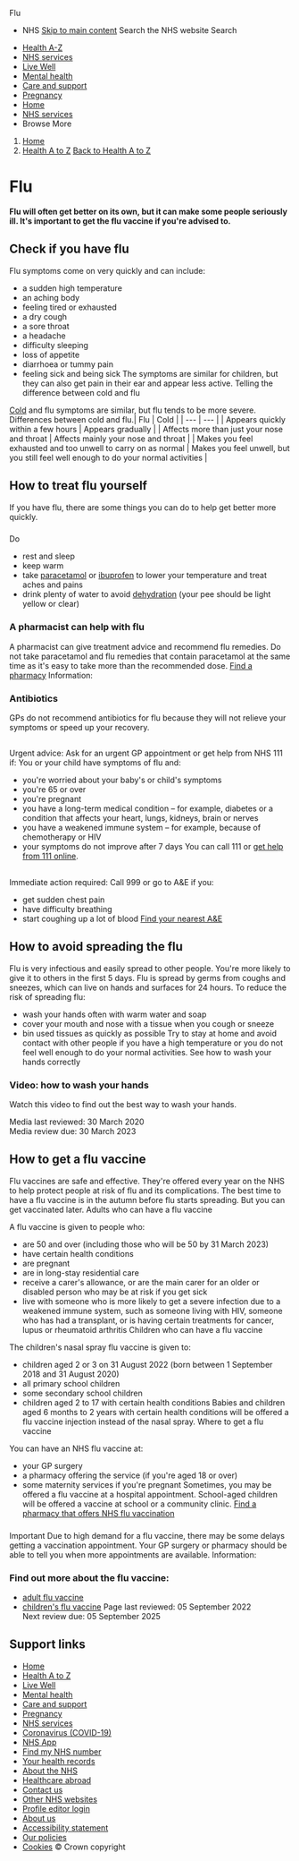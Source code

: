 
Flu
 - NHS
[Skip to main content](#maincontent)
Search the NHS website
Search
* [Health A-Z](/conditions/)
* [NHS services](/nhs-services/)
* [Live Well](/live-well/)
* [Mental health](/mental-health/)
* [Care and support](/conditions/social-care-and-support-guide/)
* [Pregnancy](/pregnancy/)
* [Home](/)
* [NHS services](/nhs-services/)
* Browse
 More
1. [Home](/)
2. [Health A to Z](/conditions/)
[Back to 
 Health A to Z](/conditions/) 
# Flu
**Flu will often get better on its own, but it can make some people seriously ill. It's important to get the flu vaccine if you're advised to.**
## Check if you have flu
Flu symptoms come on very quickly and can include:
* a sudden high temperature
* an aching body
* feeling tired or exhausted
* a dry cough
* a sore throat
* a headache
* difficulty sleeping
* loss of appetite
* diarrhoea or tummy pain
* feeling sick and being sick
The symptoms are similar for children, but they can also get pain in their ear and appear less active.
 Telling the difference between cold and flu
 
[Cold](/conditions/common-cold/) and flu symptoms are similar, but flu tends to be more severe.
Differences between cold and flu.| Flu | Cold |
| --- | --- |
| Appears quickly within a few hours | Appears gradually |
| Affects more than just your nose and throat | Affects mainly your nose and throat |
| Makes you feel exhausted and too unwell to carry on as normal | Makes you feel unwell, but you still feel well enough to do your normal activities |
## How to treat flu yourself
If you have flu, there are some things you can do to help get better more quickly.
### 
 Do
* rest and sleep
* keep warm
* take [paracetamol](/medicines/paracetamol-for-adults-old/) or [ibuprofen](/medicines/ibuprofen-for-adults/) to lower your temperature and treat aches and pains
* drink plenty of water to avoid [dehydration](/conditions/dehydration/) (your pee should be light yellow or clear)
### A pharmacist can help with flu
A pharmacist can give treatment advice and recommend flu remedies.
Do not take paracetamol and flu remedies that contain paracetamol at the same time as it's easy to take more than the recommended dose.
[Find a pharmacy](https://www.nhs.uk/service-search/pharmacy/find-a-pharmacy)
Information: 
### Antibiotics
GPs do not recommend antibiotics for flu because they will not relieve your symptoms or speed up your recovery.
## 
Urgent advice: Ask for an urgent GP appointment or get help from NHS 111 if:
You or your child have symptoms of flu and:
* you're worried about your baby's or child's symptoms
* you're 65 or over
* you're pregnant
* you have a long-term medical condition – for example, diabetes or a condition that affects your heart, lungs, kidneys, brain or nerves
* you have a weakened immune system – for example, because of chemotherapy or HIV
* your symptoms do not improve after 7 days
You can call 111 or [get help from 111 online](https://111.nhs.uk/).
## 
Immediate action required: Call 999 or go to A&E if you:
* get sudden chest pain
* have difficulty breathing
* start coughing up a lot of blood
[Find your nearest A&E](https://www.nhs.uk/service-search/other-services/Accident-and-emergency-services/LocationSearch/428)
## How to avoid spreading the flu
Flu is very infectious and easily spread to other people. You're more likely to give it to others in the first 5 days.
Flu is spread by germs from coughs and sneezes, which can live on hands and surfaces for 24 hours.
To reduce the risk of spreading flu:
* wash your hands often with warm water and soap
* cover your mouth and nose with a tissue when you cough or sneeze
* bin used tissues as quickly as possible
Try to stay at home and avoid contact with other people if you have a high temperature or you do not feel well enough to do your normal activities.
 See how to wash your hands correctly
 
### Video: how to wash your hands
Watch this video to find out the best way to wash your hands.
 
 Media last reviewed: 30 March 2020  
 Media review due: 30 March 2023
 
## How to get a flu vaccine
Flu vaccines are safe and effective. They're offered every year on the NHS to help protect people at risk of flu and its complications.
The best time to have a flu vaccine is in the autumn before flu starts spreading. But you can get vaccinated later.
 Adults who can have a flu vaccine
 
A flu vaccine is given to people who:
* are 50 and over (including those who will be 50 by 31 March 2023)
* have certain health conditions
* are pregnant
* are in long-stay residential care
* receive a carer's allowance, or are the main carer for an older or disabled person who may be at risk if you get sick
* live with someone who is more likely to get a severe infection due to a weakened immune system, such as someone living with HIV, someone who has had a transplant, or is having certain treatments for cancer, lupus or rheumatoid arthritis
 Children who can have a flu vaccine
 
The children's nasal spray flu vaccine is given to:
* children aged 2 or 3 on 31 August 2022 (born between 1 September 2018 and 31 August 2020)
* all primary school children
* some secondary school children
* children aged 2 to 17 with certain health conditions
Babies and children aged 6 months to 2 years with certain health conditions will be offered a flu vaccine injection instead of the nasal spray.
 Where to get a flu vaccine
 
You can have an NHS flu vaccine at:
* your GP surgery
* a pharmacy offering the service (if you're aged 18 or over)
* some maternity services if you're pregnant
Sometimes, you may be offered a flu vaccine at a hospital appointment.
School-aged children will be offered a vaccine at school or a community clinic.
[Find a pharmacy that offers NHS flu vaccination](https://www.nhs.uk/nhs-services/prescriptions-and-pharmacies/pharmacy-nhs-flu-vaccine-service/)
### 
 
 Important
Due to high demand for a flu vaccine, there may be some delays getting a vaccination appointment. Your GP surgery or pharmacy should be able to tell you when more appointments are available.
Information: 
### Find out more about the flu vaccine:
* [adult flu vaccine](/conditions/vaccinations/flu-influenza-vaccine/)
* [children's flu vaccine](/conditions/vaccinations/child-flu-vaccine/)
 Page last reviewed: 05 September 2022  
 Next review due: 05 September 2025
 
## Support links
* [Home](/)
* [Health A to Z](/conditions/)
* [Live Well](/live-well/)
* [Mental health](/mental-health/)
* [Care and support](/conditions/social-care-and-support-guide/)
* [Pregnancy](/pregnancy/)
* [NHS services](/nhs-services/)
* [Coronavirus (COVID-19)](/conditions/coronavirus-covid-19/)
* [NHS App](/nhs-app/)
* [Find my NHS number](/nhs-services/online-services/find-nhs-number/)
* [Your health records](/using-the-nhs/about-the-nhs/your-health-records/)
* [About the NHS](/using-the-nhs/about-the-nhs/)
* [Healthcare abroad](/using-the-nhs/healthcare-abroad/apply-for-a-free-uk-global-health-insurance-card-ghic/)
* [Contact us](/contact-us/)
* [Other NHS websites](/nhs-sites/)
* [Profile editor login](/our-policies/profile-editor-login/)
* [About us](/about-us/)
* [Accessibility statement](/accessibility-statement/)
* [Our policies](/our-policies/)
* [Cookies](/our-policies/cookies-policy/)
© Crown copyright
